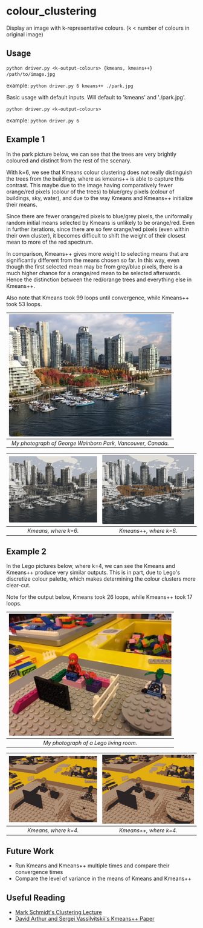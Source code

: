 # colour_clustering
Display an image with k-representative colours.  (k < number of colours in
original image)

## Usage
```
python driver.py <k-output-colours> {kmeans, kmeans++} /path/to/image.jpg
```
example: `python driver.py 6 kmeans++ ./park.jpg`


Basic usage with default inputs.  Will default to 'kmeans' and './park.jpg'.
```
python driver.py <k-output-colours>
```
example: `python driver.py 6`

## Example 1
In the park picture below, we can see that the trees are very brightly coloured
and distinct from the rest of the scenary.  

With k=6, we see that Kmeans colour clustering does not really distinguish the
trees from the buildings, where as kmeans++ is able to capture this contrast.
This maybe due to the image having comparatively fewer orange/red pixels (colour
of the trees) to blue/grey pixels (colour of buildings, sky, water), and due
to the way Kmeans and Kmeans++ initialize their means.

Since there are fewer orange/red pixels to blue/grey pixels, the uniformally
random initial means selected by Kmeans is unlikely to be orange/red.  Even in
further iterations, since there are so few orange/red pixels (even within their
own cluster), it becomes difficult to shift the weight of their closest mean to
more of the red spectrum.

In comparison, Kmeans++ gives more weight to selecting means that are
significantly different from the means chosen so far.  In this way, even though
the first selected mean may be from grey/blue pixels, there is a much higher
chance for a orange/red mean to be selected afterwards.  Hence the distinction
between the red/orange trees and everything else in Kmeans++.  

Also note that Kmeans took 99 loops until convergence, while Kmeans++ took 53
loops.

| <img src="https://github.com/m3ller/colour_clustering/blob/master/park.jpg" width="430"> |
|:---:|
| <em> My photograph of George Wainborn Park, Vancouver, Canada. </em> |

| <img src="https://github.com/m3ller/colour_clustering/blob/master/park_kmeans_99.png" width="430"> | <img src="https://github.com/m3ller/colour_clustering/blob/master/park_kmeanspp_53.png" width="430"> |
|:---:|:---:|
| <em> Kmeans, where k=6. </em> | <em> Kmeans++, where k=6. </em> |

## Example 2
In the Lego pictures below, where k=4, we can see the Kmeans and Kmeans++
produce very similar outputs.  This is in part, due to Lego's discretize colour
palette, which makes determining the colour clusters more clear-cut.

Note for the output below, Kmeans took 26 loops, while Kmeans++ took 17 loops.

| <img src="https://github.com/m3ller/colour_clustering/blob/master/lego.jpg" width="430"> |
|:---:|
| <em> My photograph of a Lego living room. </em> |

| <img src="https://github.com/m3ller/colour_clustering/blob/master/lego_kmeans_26.png" width="430"> | <img src="https://github.com/m3ller/colour_clustering/blob/master/lego_kmeanspp_17.png" width="430"> |
|:---:|:---:|
| <em> Kmeans, where k=4. </em> | <em> Kmeans++, where k=4. </em> |

## Future Work
* Run Kmeans and Kmeans++ multiple times and compare their convergence times
* Compare the level of variance in the means of Kmeans and Kmeans++

## Useful Reading
* [Mark Schmidt's Clustering Lecture](https://www.cs.ubc.ca/~schmidtm/Courses/340-F17/L8.pdf)
* [David Arthur and Sergei Vassilvitskii's Kmeans++ Paper](http://ilpubs.stanford.edu:8090/778/1/2006-13.pdf)
